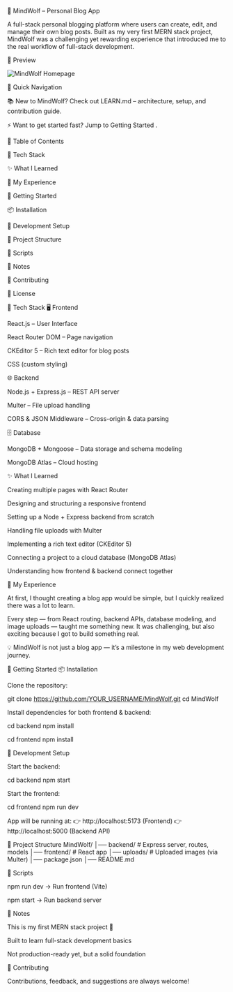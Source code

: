 🐺 MindWolf – Personal Blog App

A full-stack personal blogging platform where users can create, edit, and manage their own blog posts.
Built as my very first MERN stack project, MindWolf was a challenging yet rewarding experience that introduced me to the real workflow of full-stack development.

📸 Preview

![MindWolf Homepage](<img width="1844" height="906" alt="MERN PROJ - Visual Studio Code 05-09-2025 12_36_02" src="https://github.com/user-attachments/assets/32187b07-c044-421a-a11a-453365f6305c" />
)


🚀 Quick Navigation

📚 New to MindWolf? Check out LEARN.md
 – architecture, setup, and contribution guide.

⚡ Want to get started fast? Jump to Getting Started
.

📑 Table of Contents

🔧 Tech Stack

✨ What I Learned

🌱 My Experience

🚀 Getting Started

📦 Installation

🔧 Development Setup

📁 Project Structure

🧰 Scripts

📝 Notes

🤝 Contributing

📄 License

🔧 Tech Stack
🖥️ Frontend

React.js – User Interface

React Router DOM – Page navigation

CKEditor 5 – Rich text editor for blog posts

CSS (custom styling)

🌐 Backend

Node.js + Express.js – REST API server

Multer – File upload handling

CORS & JSON Middleware – Cross-origin & data parsing

🗄️ Database

MongoDB + Mongoose – Data storage and schema modeling

MongoDB Atlas – Cloud hosting

✨ What I Learned

Creating multiple pages with React Router

Designing and structuring a responsive frontend

Setting up a Node + Express backend from scratch

Handling file uploads with Multer

Implementing a rich text editor (CKEditor 5)

Connecting a project to a cloud database (MongoDB Atlas)

Understanding how frontend & backend connect together

🌱 My Experience

At first, I thought creating a blog app would be simple, but I quickly realized there was a lot to learn.

Every step — from React routing, backend APIs, database modeling, and image uploads — taught me something new. It was challenging, but also exciting because I got to build something real.

💡 MindWolf is not just a blog app — it’s a milestone in my web development journey.

🚀 Getting Started
📦 Installation

Clone the repository:

git clone https://github.com/YOUR_USERNAME/MindWolf.git
cd MindWolf


Install dependencies for both frontend & backend:

cd backend
npm install

cd frontend
npm install

🔧 Development Setup

Start the backend:

cd backend
npm start


Start the frontend:

cd frontend
npm run dev


App will be running at:
👉 http://localhost:5173 (Frontend)
👉 http://localhost:5000 (Backend API)

📁 Project Structure
MindWolf/
│── backend/          # Express server, routes, models
│── frontend/         # React app
│── uploads/          # Uploaded images (via Multer)
│── package.json
│── README.md

🧰 Scripts

npm run dev → Run frontend (Vite)

npm start → Run backend server

📝 Notes

This is my first MERN stack project 🎉

Built to learn full-stack development basics

Not production-ready yet, but a solid foundation

🤝 Contributing

Contributions, feedback, and suggestions are always welcome!
